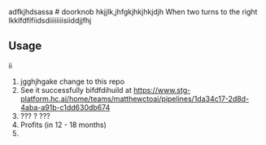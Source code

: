 adfkjhdsassa # doorknob
hkjjlk,jhfgkjhkjhkjdjh
When two turns to the right
lkklfdfifiidsdiiiiiiiisiiddjjfhj
## Usage
ii
1. jgghjhgake change to this repo
2. See it successfully bifdfdihuild at <https://www.stg-platform.hc.ai/home/teams/matthewctoai/pipelines/1da34c17-2d8d-4aba-a91b-c1dd630db674>
3. ??? ?   ???
4. Profits (in 12 - 18 months)
5.   
